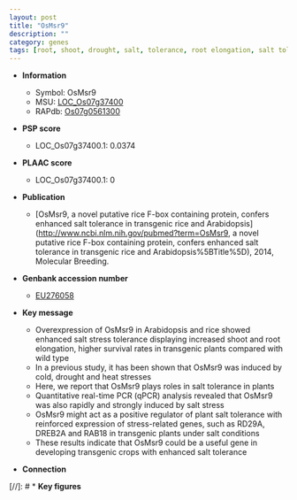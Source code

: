 ```yaml
---
layout: post
title: "OsMsr9"
description: ""
category: genes
tags: [root, shoot, drought, salt, tolerance, root elongation, salt tolerance, salt stress, stress, stress tolerance]
---
```


* **Information**  
    + Symbol: OsMsr9  
    + MSU: [LOC_Os07g37400](http://rice.plantbiology.msu.edu/cgi-bin/ORF_infopage.cgi?orf=LOC_Os07g37400)  
    + RAPdb: [Os07g0561300](http://rapdb.dna.affrc.go.jp/viewer/gbrowse_details/irgsp1?name=Os07g0561300)  

* **PSP score**  
    + LOC_Os07g37400.1: 0.0374 

* **PLAAC score**  
    + LOC_Os07g37400.1: 0 

* **Publication**  
    + [OsMsr9, a novel putative rice F-box containing protein, confers enhanced salt tolerance in transgenic rice and Arabidopsis](http://www.ncbi.nlm.nih.gov/pubmed?term=OsMsr9, a novel putative rice F-box containing protein, confers enhanced salt tolerance in transgenic rice and Arabidopsis%5BTitle%5D), 2014, Molecular Breeding.

* **Genbank accession number**  
    + [EU276058](http://www.ncbi.nlm.nih.gov/nuccore/EU276058)

* **Key message**  
    + Overexpression of OsMsr9 in Arabidopsis and rice showed enhanced salt stress tolerance displaying increased shoot and root elongation, higher survival rates in transgenic plants compared with wild type
    + In a previous study, it has been shown that OsMsr9 was induced by cold, drought and heat stresses
    + Here, we report that OsMsr9 plays roles in salt tolerance in plants
    + Quantitative real-time PCR (qPCR) analysis revealed that OsMsr9 was also rapidly and strongly induced by salt stress
    + OsMsr9 might act as a positive regulator of plant salt tolerance with reinforced expression of stress-related genes, such as RD29A, DREB2A and RAB18 in transgenic plants under salt conditions
    + These results indicate that OsMsr9 could be a useful gene in developing transgenic crops with enhanced salt tolerance

* **Connection**  

[//]: # * **Key figures**  


